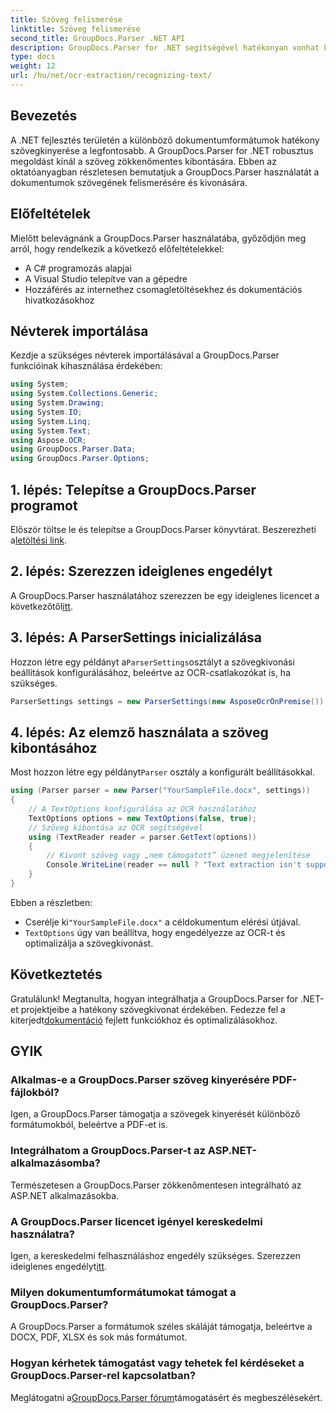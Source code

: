 ```yaml
---
title: Szöveg felismerése
linktitle: Szöveg felismerése
second_title: GroupDocs.Parser .NET API
description: GroupDocs.Parser for .NET segítségével hatékonyan vonhat ki szöveget különböző dokumentumformátumokból. Könnyű integráció és erőteljes OCR képességek.
type: docs
weight: 12
url: /hu/net/ocr-extraction/recognizing-text/
---
```

## Bevezetés
A .NET fejlesztés területén a különböző dokumentumformátumok hatékony szövegkinyerése a legfontosabb. A GroupDocs.Parser for .NET robusztus megoldást kínál a szöveg zökkenőmentes kibontására. Ebben az oktatóanyagban részletesen bemutatjuk a GroupDocs.Parser használatát a dokumentumok szövegének felismerésére és kivonására.
## Előfeltételek
Mielőtt belevágnánk a GroupDocs.Parser használatába, győződjön meg arról, hogy rendelkezik a következő előfeltételekkel:
- A C# programozás alapjai
- A Visual Studio telepítve van a gépedre
- Hozzáférés az internethez csomagletöltésekhez és dokumentációs hivatkozásokhoz

## Névterek importálása
Kezdje a szükséges névterek importálásával a GroupDocs.Parser funkcióinak kihasználása érdekében:
```csharp
using System;
using System.Collections.Generic;
using System.Drawing;
using System.IO;
using System.Linq;
using System.Text;
using Aspose.OCR;
using GroupDocs.Parser.Data;
using GroupDocs.Parser.Options;
```
## 1. lépés: Telepítse a GroupDocs.Parser programot
 Először töltse le és telepítse a GroupDocs.Parser könyvtárat. Beszerezheti a[letöltési link](https://releases.groupdocs.com/parser/net/).
## 2. lépés: Szerezzen ideiglenes engedélyt
 A GroupDocs.Parser használatához szerezzen be egy ideiglenes licencet a következőtől[itt](https://purchase.groupdocs.com/temporary-license/).
## 3. lépés: A ParserSettings inicializálása
 Hozzon létre egy példányt a`ParserSettings`osztályt a szövegkivonási beállítások konfigurálásához, beleértve az OCR-csatlakozókat is, ha szükséges.
```csharp
ParserSettings settings = new ParserSettings(new AsposeOcrOnPremise());
```
## 4. lépés: Az elemző használata a szöveg kibontásához
 Most hozzon létre egy példányt`Parser` osztály a konfigurált beállításokkal.
```csharp
using (Parser parser = new Parser("YourSampleFile.docx", settings))
{
    // A TextOptions konfigurálása az OCR használatához
    TextOptions options = new TextOptions(false, true);
    // Szöveg kibontása az OCR segítségével
    using (TextReader reader = parser.GetText(options))
    {
        // Kivont szöveg vagy „nem támogatott” üzenet megjelenítése
        Console.WriteLine(reader == null ? "Text extraction isn't supported" : reader.ReadToEnd());
    }
}
```
Ebben a részletben:
-  Cserélje ki`"YourSampleFile.docx"` a céldokumentum elérési útjával.
- `TextOptions` úgy van beállítva, hogy engedélyezze az OCR-t és optimalizálja a szövegkivonást.

## Következtetés
 Gratulálunk! Megtanulta, hogyan integrálhatja a GroupDocs.Parser for .NET-et projektjeibe a hatékony szövegkivonat érdekében. Fedezze fel a kiterjedt[dokumentáció](https://reference.groupdocs.com/parser/net/) fejlett funkciókhoz és optimalizálásokhoz.

## GYIK
### Alkalmas-e a GroupDocs.Parser szöveg kinyerésére PDF-fájlokból?
Igen, a GroupDocs.Parser támogatja a szövegek kinyerését különböző formátumokból, beleértve a PDF-et is.
### Integrálhatom a GroupDocs.Parser-t az ASP.NET-alkalmazásomba?
Természetesen a GroupDocs.Parser zökkenőmentesen integrálható az ASP.NET alkalmazásokba.
### A GroupDocs.Parser licencet igényel kereskedelmi használatra?
Igen, a kereskedelmi felhasználáshoz engedély szükséges. Szerezzen ideiglenes engedélyt[itt](https://purchase.groupdocs.com/temporary-license/).
### Milyen dokumentumformátumokat támogat a GroupDocs.Parser?
A GroupDocs.Parser a formátumok széles skáláját támogatja, beleértve a DOCX, PDF, XLSX és sok más formátumot.
### Hogyan kérhetek támogatást vagy tehetek fel kérdéseket a GroupDocs.Parser-rel kapcsolatban?
 Meglátogatni a[GroupDocs.Parser fórum](https://forum.groupdocs.com/c/parser/17)támogatásért és megbeszélésekért.
